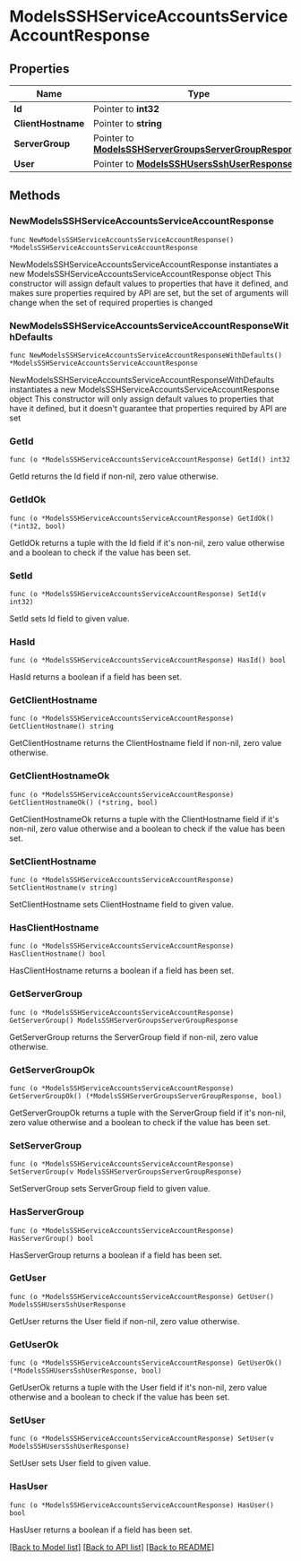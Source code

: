 # ModelsSSHServiceAccountsServiceAccountResponse

## Properties

Name | Type | Description | Notes
------------ | ------------- | ------------- | -------------
**Id** | Pointer to **int32** |  | [optional] 
**ClientHostname** | Pointer to **string** |  | [optional] 
**ServerGroup** | Pointer to [**ModelsSSHServerGroupsServerGroupResponse**](ModelsSSHServerGroupsServerGroupResponse.md) |  | [optional] 
**User** | Pointer to [**ModelsSSHUsersSshUserResponse**](ModelsSSHUsersSshUserResponse.md) |  | [optional] 

## Methods

### NewModelsSSHServiceAccountsServiceAccountResponse

`func NewModelsSSHServiceAccountsServiceAccountResponse() *ModelsSSHServiceAccountsServiceAccountResponse`

NewModelsSSHServiceAccountsServiceAccountResponse instantiates a new ModelsSSHServiceAccountsServiceAccountResponse object
This constructor will assign default values to properties that have it defined,
and makes sure properties required by API are set, but the set of arguments
will change when the set of required properties is changed

### NewModelsSSHServiceAccountsServiceAccountResponseWithDefaults

`func NewModelsSSHServiceAccountsServiceAccountResponseWithDefaults() *ModelsSSHServiceAccountsServiceAccountResponse`

NewModelsSSHServiceAccountsServiceAccountResponseWithDefaults instantiates a new ModelsSSHServiceAccountsServiceAccountResponse object
This constructor will only assign default values to properties that have it defined,
but it doesn't guarantee that properties required by API are set

### GetId

`func (o *ModelsSSHServiceAccountsServiceAccountResponse) GetId() int32`

GetId returns the Id field if non-nil, zero value otherwise.

### GetIdOk

`func (o *ModelsSSHServiceAccountsServiceAccountResponse) GetIdOk() (*int32, bool)`

GetIdOk returns a tuple with the Id field if it's non-nil, zero value otherwise
and a boolean to check if the value has been set.

### SetId

`func (o *ModelsSSHServiceAccountsServiceAccountResponse) SetId(v int32)`

SetId sets Id field to given value.

### HasId

`func (o *ModelsSSHServiceAccountsServiceAccountResponse) HasId() bool`

HasId returns a boolean if a field has been set.

### GetClientHostname

`func (o *ModelsSSHServiceAccountsServiceAccountResponse) GetClientHostname() string`

GetClientHostname returns the ClientHostname field if non-nil, zero value otherwise.

### GetClientHostnameOk

`func (o *ModelsSSHServiceAccountsServiceAccountResponse) GetClientHostnameOk() (*string, bool)`

GetClientHostnameOk returns a tuple with the ClientHostname field if it's non-nil, zero value otherwise
and a boolean to check if the value has been set.

### SetClientHostname

`func (o *ModelsSSHServiceAccountsServiceAccountResponse) SetClientHostname(v string)`

SetClientHostname sets ClientHostname field to given value.

### HasClientHostname

`func (o *ModelsSSHServiceAccountsServiceAccountResponse) HasClientHostname() bool`

HasClientHostname returns a boolean if a field has been set.

### GetServerGroup

`func (o *ModelsSSHServiceAccountsServiceAccountResponse) GetServerGroup() ModelsSSHServerGroupsServerGroupResponse`

GetServerGroup returns the ServerGroup field if non-nil, zero value otherwise.

### GetServerGroupOk

`func (o *ModelsSSHServiceAccountsServiceAccountResponse) GetServerGroupOk() (*ModelsSSHServerGroupsServerGroupResponse, bool)`

GetServerGroupOk returns a tuple with the ServerGroup field if it's non-nil, zero value otherwise
and a boolean to check if the value has been set.

### SetServerGroup

`func (o *ModelsSSHServiceAccountsServiceAccountResponse) SetServerGroup(v ModelsSSHServerGroupsServerGroupResponse)`

SetServerGroup sets ServerGroup field to given value.

### HasServerGroup

`func (o *ModelsSSHServiceAccountsServiceAccountResponse) HasServerGroup() bool`

HasServerGroup returns a boolean if a field has been set.

### GetUser

`func (o *ModelsSSHServiceAccountsServiceAccountResponse) GetUser() ModelsSSHUsersSshUserResponse`

GetUser returns the User field if non-nil, zero value otherwise.

### GetUserOk

`func (o *ModelsSSHServiceAccountsServiceAccountResponse) GetUserOk() (*ModelsSSHUsersSshUserResponse, bool)`

GetUserOk returns a tuple with the User field if it's non-nil, zero value otherwise
and a boolean to check if the value has been set.

### SetUser

`func (o *ModelsSSHServiceAccountsServiceAccountResponse) SetUser(v ModelsSSHUsersSshUserResponse)`

SetUser sets User field to given value.

### HasUser

`func (o *ModelsSSHServiceAccountsServiceAccountResponse) HasUser() bool`

HasUser returns a boolean if a field has been set.


[[Back to Model list]](../README.md#documentation-for-models) [[Back to API list]](../README.md#documentation-for-api-endpoints) [[Back to README]](../README.md)


